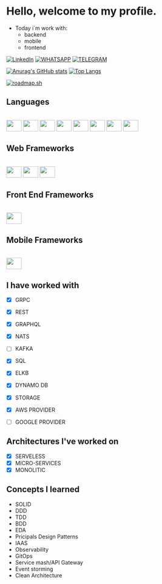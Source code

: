# Hello, welcome to my profile.

- Today i´m work with:
  - backend
  - mobile
  - frontend

[![LinkedIn](https://img.shields.io/badge/LinkedIn-0077B5?style=for-the-badge&logo=linkedin&logoColor=white)](https://www.linkedin.com/in/kaue-oliveira-bonfim-4a0a4563/)
[![WHATSAPP](https://img.shields.io/badge/WhatsApp-25D366?style=for-the-badge&logo=whatsapp&logoColor=white)](https://web.whatsapp.com/+5511951211683)
[![TELEGRAM](	https://img.shields.io/badge/Telegram-2CA5E0?style=for-the-badge&logo=telegram&logoColor=white)](https://web.telegram.org/z/+5511951211683)

[![Anurag's GitHub stats](https://github-readme-stats.vercel.app/api?username=kauebonfimm&count_private=true&show_icons=true&include_all_commits=true)](https://github.com/anuraghazra/github-readme-stats)
[![Top Langs](https://github-readme-stats.vercel.app/api/top-langs/?username=kauebonfimm&count_private=true&show_icons=true&include_all_commits=true)](https://github.com/anuraghazra/github-readme-stats)

[![roadmap.sh](https://api.roadmap.sh/v1-badge/wide/65b712770c5481228352d955?variant=light)](https://roadmap.sh)

## Languages
<div style="display: inline_block"><br>
  <img height="30" width="40" src="https://cdn.jsdelivr.net/gh/devicons/devicon/icons/go/go-original-wordmark.svg" />
  <img height="30" width="40" src="https://cdn.jsdelivr.net/gh/devicons/devicon/icons/dart/dart-original.svg" />
  <img height="30" width="40" src="https://cdn.jsdelivr.net/gh/devicons/devicon/icons/typescript/typescript-original.svg" />
  <img height="30" width="40" src="https://cdn.jsdelivr.net/gh/devicons/devicon/icons/python/python-original.svg" />
  <img height="30" width="40" src="https://cdn.jsdelivr.net/gh/devicons/devicon/icons/kotlin/kotlin-original.svg" />
  <img height="30" width="40" src="https://cdn.jsdelivr.net/gh/devicons/devicon/icons/html5/html5-original.svg" />
  <img height="30" width="40" src="https://cdn.jsdelivr.net/gh/devicons/devicon/icons/javascript/javascript-original.svg" />
  <img height="30" width="40" src="https://cdn.jsdelivr.net/gh/devicons/devicon/icons/css3/css3-original.svg" />

</div>

## Web Frameworks
<div style="display: inline_block"><br>
  <img height="30" width="40" src="https://cdn.jsdelivr.net/gh/devicons/devicon/icons/nestjs/nestjs-plain.svg" />
  <img  height="30" width="40" src="https://cdn.jsdelivr.net/gh/devicons/devicon/icons/django/django-plain.svg" />
  <img height="30" width="40" src="https://cdn.jsdelivr.net/gh/devicons/devicon/icons/spring/spring-original.svg" />
</div>

## Front End Frameworks
<div style="display: inline_block"><br>
  <img height="30" width="40" src="https://cdn.jsdelivr.net/gh/devicons/devicon/icons/vuejs/vuejs-original.svg" />
</div>

## Mobile Frameworks
<div style="display: inline_block"><br>
  <img height="30" width="40" src="https://cdn.jsdelivr.net/gh/devicons/devicon/icons/flutter/flutter-original.svg" />
</div>

## I have worked with
- [X] GRPC
- [X] REST
- [X] GRAPHQL
- [X] NATS
- [ ] KAFKA

- [X] SQL
- [X] ELKB
- [X] DYNAMO DB
- [X] STORAGE

- [X] AWS PROVIDER
- [ ] GOOGLE PROVIDER

## Architectures I've worked on
- [X] SERVELESS
- [X] MICRO-SERVICES
- [X] MONOLITIC

## Concepts I learned
- SOLID
- DDD
- TDD
- BDD
- EDA
- Pricipals Design Patterns
- IAAS
- Observability
- GitOps
- Service mash/API Gateway
- Event storming
- Clean Architecture
